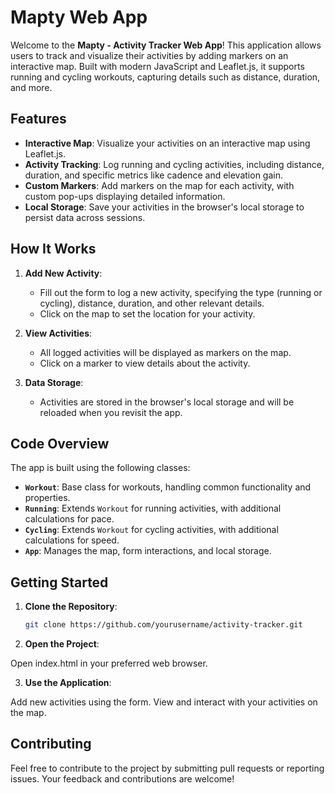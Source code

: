 # Mapty Web App 

Welcome to the **Mapty - Activity Tracker Web App**! This application allows users to track and visualize their activities by adding markers on an interactive map. Built with modern JavaScript and Leaflet.js, it supports running and cycling workouts, capturing details such as distance, duration, and more.

## Features

- **Interactive Map**: Visualize your activities on an interactive map using Leaflet.js.
- **Activity Tracking**: Log running and cycling activities, including distance, duration, and specific metrics like cadence and elevation gain.
- **Custom Markers**: Add markers on the map for each activity, with custom pop-ups displaying detailed information.
- **Local Storage**: Save your activities in the browser's local storage to persist data across sessions.

## How It Works

1. **Add New Activity**:
   - Fill out the form to log a new activity, specifying the type (running or cycling), distance, duration, and other relevant details.
   - Click on the map to set the location for your activity.

2. **View Activities**:
   - All logged activities will be displayed as markers on the map.
   - Click on a marker to view details about the activity.

3. **Data Storage**:
   - Activities are stored in the browser's local storage and will be reloaded when you revisit the app.

## Code Overview

The app is built using the following classes:

- **`Workout`**: Base class for workouts, handling common functionality and properties.
- **`Running`**: Extends `Workout` for running activities, with additional calculations for pace.
- **`Cycling`**: Extends `Workout` for cycling activities, with additional calculations for speed.
- **`App`**: Manages the map, form interactions, and local storage.

## Getting Started

1. **Clone the Repository**:
   ```bash
   git clone https://github.com/yourusername/activity-tracker.git

2. **Open the Project**:

Open index.html in your preferred web browser.


3. **Use the Application**:

Add new activities using the form.
View and interact with your activities on the map.

## Contributing
Feel free to contribute to the project by submitting pull requests or reporting issues. Your feedback and contributions are welcome!
